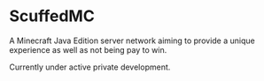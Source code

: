 # ScuffedMC
A Minecraft Java Edition server network aiming to provide a unique experience as well as not being pay to win.

Currently under active private development.
